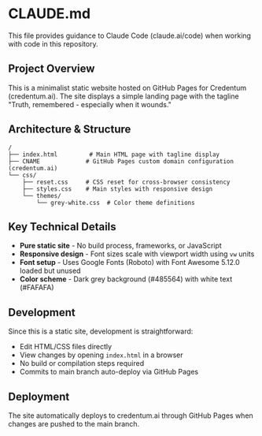 # CLAUDE.md

This file provides guidance to Claude Code (claude.ai/code) when working with code in this repository.

## Project Overview

This is a minimalist static website hosted on GitHub Pages for Credentum (credentum.ai). The site displays a simple landing page with the tagline "Truth, remembered - especially when it wounds."

## Architecture & Structure

```
/
├── index.html         # Main HTML page with tagline display
├── CNAME             # GitHub Pages custom domain configuration (credentum.ai)
└── css/
    ├── reset.css     # CSS reset for cross-browser consistency
    ├── styles.css    # Main styles with responsive design
    └── themes/
        └── grey-white.css  # Color theme definitions
```

## Key Technical Details

- **Pure static site** - No build process, frameworks, or JavaScript
- **Responsive design** - Font sizes scale with viewport width using `vw` units
- **Font setup** - Uses Google Fonts (Roboto) with Font Awesome 5.12.0 loaded but unused
- **Color scheme** - Dark grey background (#485564) with white text (#FAFAFA)

## Development

Since this is a static site, development is straightforward:
- Edit HTML/CSS files directly
- View changes by opening `index.html` in a browser
- No build or compilation steps required
- Commits to main branch auto-deploy via GitHub Pages

## Deployment

The site automatically deploys to credentum.ai through GitHub Pages when changes are pushed to the main branch.